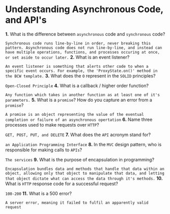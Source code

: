 # Understanding Asynchronous Code, and API's

**1.** What is the difference between `asynchronous` code and `synchronous` code?
<!-- enter you answer in the space below -->
`
Synchronous code runs line-by-line in order, never breaking this pattern. Asynchronous code does not run line-by-line, and instead can have multiple operations, functions, and processes occuring at once, or set aside to occur later.
`
**2.** What is an event listener?
<!-- enter you answer in the space below -->
`
An event listener is something that alerts other code to when a specific event occurs. For example, the 'ProxyState.on()' method in the BCW template.
`
**3.** What does the `O` represent in the `SOLID` principles?
<!-- enter you answer in the space below -->
`
Open-Closed Principle
`
**4.** What is a callback / higher order function?
<!-- enter you answer in the space below -->
`
Any function which takes in another function as at least one of it's parameters.
`
**5.** What is a `promise`? How do you capture an error from a `promise`?
<!-- enter you answer in the space below -->
`
A promise is an object representing the value of the eventual completion or failure of an asynchronous opertation
`
**6.** Name three processes used to make requests over `HTTP`?
<!-- enter you answer in the space below -->
`
GET, POST, PUT, and DELETE
`
**7.** What does the `API` acronym stand for?
<!-- enter you answer in the space below -->
`
an Application Programming Interface
`
**8.** In the `MVC` design pattern, who is responsible for making calls to `APIs`?
<!-- enter you answer in the space below -->
`
The services
`
**9.** What is the purpose of encapsulation in programming?
<!-- enter you answer in the space below -->
`
Encapsulation bundles data and methods that handle that data within an object, allowing only that object to manipulate that data, and letting that object dictate what can access the data through it's methods.
`
**10.** What is `HTTP` response code for a successful request?
<!-- enter you answer in the space below -->
`
100-200
`
**11.** What is a 500 error?
<!-- enter you answer in the space below -->
`
A server error, meaning it failed to fulfil an apparently valid request
`